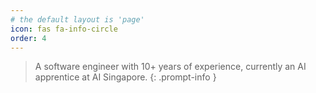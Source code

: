 ```yaml
---
# the default layout is 'page'
icon: fas fa-info-circle
order: 4
---
```


> A software engineer with 10+ years of experience, currently an AI apprentice at AI Singapore.
{: .prompt-info }
